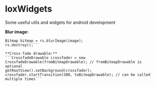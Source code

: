 # loxWidgets
Some useful utils and widgets for android development

**Blur image:**  
```RenderScriptManager rs = RenderScriptManager.create(context);  
Bitmap bitmap = rs.blurImage(image);  
rs.destroy();```  
  
**Cross-fade drawable:**  
```CrossfadeDrawable crossfader = new CrossfadeDrawable(fromBitmapDrawable); // fromBitmapDrawable is optional  
getRootView().setBackground(crossfader);  
crossfader.startTransition(300, toBitmapDrawable); // can be called multiple times```  
